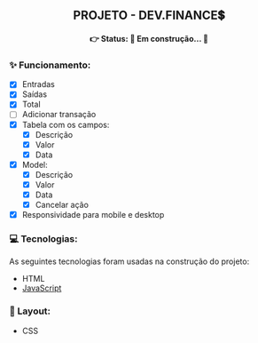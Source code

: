 <h2 align='center'>
PROJETO - DEV.FINANCE💲
</h2>

<h4 align='center'>
👉 Status: 🚧 Em construção... 🚧
</h4>

### ✨ Funcionamento:

- [x] Entradas
- [x] Saídas
- [x] Total
- [ ] Adicionar transação
- [x] Tabela com os campos:
  - [x] Descrição
  - [x] Valor
  - [x] Data
- [x] Model:
  - [x] Descrição
  - [x] Valor
  - [x] Data
  - [x] Cancelar ação
- [x] Responsividade para mobile e desktop

### 💻 Tecnologias:

As seguintes tecnologias foram usadas na construção do projeto:

- HTML
- [JavaScript](https://www.javascript.com/)

### 🎨 Layout:

- CSS

